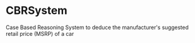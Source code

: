 # CBRSystem
Case Based Reasoning System to deduce the  manufacturer's suggested retail price (MSRP) of a car
